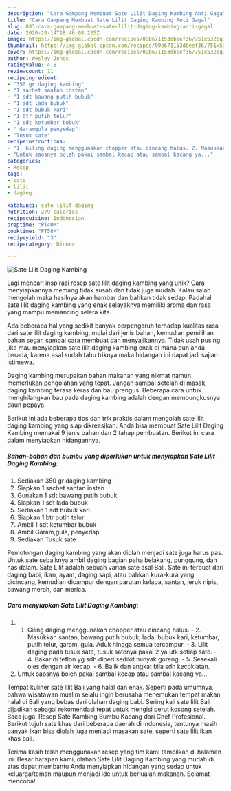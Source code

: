 ```yaml
---
description: "Cara Gampang Membuat Sate Lilit Daging Kambing Anti Gagal"
title: "Cara Gampang Membuat Sate Lilit Daging Kambing Anti Gagal"
slug: 883-cara-gampang-membuat-sate-lilit-daging-kambing-anti-gagal
date: 2020-10-14T18:46:08.235Z
image: https://img-global.cpcdn.com/recipes/09b671153dbeef36/751x532cq70/sate-lilit-daging-kambing-foto-resep-utama.jpg
thumbnail: https://img-global.cpcdn.com/recipes/09b671153dbeef36/751x532cq70/sate-lilit-daging-kambing-foto-resep-utama.jpg
cover: https://img-global.cpcdn.com/recipes/09b671153dbeef36/751x532cq70/sate-lilit-daging-kambing-foto-resep-utama.jpg
author: Wesley Jones
ratingvalue: 4.8
reviewcount: 11
recipeingredient:
- "350 gr daging kambing"
- "1 sachet santan instan"
- "1 sdt bawang putih bubuk"
- "1 sdt lada bubuk"
- "1 sdt bubuk kari"
- "1 btr putih telur"
- "1 sdt ketumbar bubuk"
- " Garamgula penyedap"
- "Tusuk sate"
recipeinstructions:
- "1. Giling daging menggunakan chopper atau cincang halus. 2. Masukkan santan, bawang putih bubuk, lada, bubuk kari, ketumbar, putih telur, garam, gula. Aduk hingga semua tercampur. 3. Lilit daging pada tusuk sate, tusuk satenya pakai 2 ya utk setiap sate. 4. Bakar di teflon yg sdh diberi sedikit minyak goreng.  5. Sesekali oles dengan air kecap. 6. Balik dan angkat bila sdh kecoklatan."
- "Untuk saosnya boleh pakai sambal kecap atau sambal kacang ya..."
categories:
- Resep
tags:
- sate
- lilit
- daging

katakunci: sate lilit daging 
nutrition: 279 calories
recipecuisine: Indonesian
preptime: "PT40M"
cooktime: "PT58M"
recipeyield: "3"
recipecategory: Dinner

---
```



![Sate Lilit Daging Kambing](https://img-global.cpcdn.com/recipes/09b671153dbeef36/751x532cq70/sate-lilit-daging-kambing-foto-resep-utama.jpg)

Lagi mencari inspirasi resep sate lilit daging kambing yang unik? Cara menyiapkannya memang tidak susah dan tidak juga mudah. Kalau salah mengolah maka hasilnya akan hambar dan bahkan tidak sedap. Padahal sate lilit daging kambing yang enak selayaknya memiliki aroma dan rasa yang mampu memancing selera kita.

Ada beberapa hal yang sedikit banyak berpengaruh terhadap kualitas rasa dari sate lilit daging kambing, mulai dari jenis bahan, kemudian pemilihan bahan segar, sampai cara membuat dan menyajikannya. Tidak usah pusing jika mau menyiapkan sate lilit daging kambing enak di mana pun anda berada, karena asal sudah tahu triknya maka hidangan ini dapat jadi sajian istimewa.

Daging kambing merupakan bahan makanan yang nikmat namun memerlukan pengolahan yang tepat. Jangan sampai setelah di masak, daging kambing terasa keras dan bau prengus. Beberapa cara untuk menghilangkan bau pada daging kambing adalah dengan membungkusnya daun pepaya.


Berikut ini ada beberapa tips dan trik praktis dalam mengolah sate lilit daging kambing yang siap dikreasikan. Anda bisa membuat Sate Lilit Daging Kambing memakai 9 jenis bahan dan 2 tahap pembuatan. Berikut ini cara dalam menyiapkan hidangannya.

<!--inarticleads1-->

##### Bahan-bahan dan bumbu yang diperlukan untuk menyiapkan Sate Lilit Daging Kambing:

1. Sediakan 350 gr daging kambing
1. Siapkan 1 sachet santan instan
1. Gunakan 1 sdt bawang putih bubuk
1. Siapkan 1 sdt lada bubuk
1. Sediakan 1 sdt bubuk kari
1. Siapkan 1 btr putih telur
1. Ambil 1 sdt ketumbar bubuk
1. Ambil  Garam,gula, penyedap
1. Sediakan Tusuk sate


Pemotongan daging kambing yang akan diolah menjadi sate juga harus pas. Untuk sate sebaiknya ambil daging bagian paha belakang, punggung, dan has dalam. Sate Lilit adalah sebuah varian sate asal Bali. Sate ini terbuat dari daging babi, ikan, ayam, daging sapi, atau bahkan kura-kura yang dicincang, kemudian dicampur dengan parutan kelapa, santan, jeruk nipis, bawang merah, dan merica. 

<!--inarticleads2-->

##### Cara menyiapkan Sate Lilit Daging Kambing:

1. 1. Giling daging menggunakan chopper atau cincang halus. - 2. Masukkan santan, bawang putih bubuk, lada, bubuk kari, ketumbar, putih telur, garam, gula. Aduk hingga semua tercampur. - 3. Lilit daging pada tusuk sate, tusuk satenya pakai 2 ya utk setiap sate. - 4. Bakar di teflon yg sdh diberi sedikit minyak goreng.  - 5. Sesekali oles dengan air kecap. - 6. Balik dan angkat bila sdh kecoklatan.
1. Untuk saosnya boleh pakai sambal kecap atau sambal kacang ya...


Tempat kuliner sate lilit Bali yang halal dan enak. Seperti pada umumnya, bahwa wisatawan muslim selalu ingin berusaha menemukan tempat makan halal di Bali yang bebas dari olahan daging babi. Sering kali sate lilit Bali dijadikan sebagai rekomendasi tepat untuk mengisi perut kosong setelah. Baca juga: Resep Sate Kambing Bumbu Kacang dari Chef Profesional. Berikut tujuh sate khas dari beberapa daerah di Indonesia, tentunya masih banyak Ikan bisa diolah juga menjadi masakan sate, seperti sate lilit ikan khas bali. 

Terima kasih telah menggunakan resep yang tim kami tampilkan di halaman ini. Besar harapan kami, olahan Sate Lilit Daging Kambing yang mudah di atas dapat membantu Anda menyiapkan hidangan yang sedap untuk keluarga/teman maupun menjadi ide untuk berjualan makanan. Selamat mencoba!
